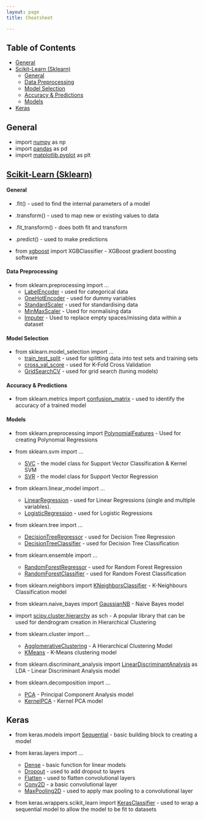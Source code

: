 ```yaml
---
layout: page
title: Cheatsheet

---
```


## Table of Contents
* [General](#general)
* [Scikit-Learn (Sklearn)](#scikit-learn-sklearn)
   * [General](#general-1)
   * [Data Preprocessing](#data-preprocessing)
   * [Model Selection](#model-selection)
   * [Accuracy & Predictions](#accuracy--predictions)
   * [Models](#models)
* [Keras](#keras)

## General

* import [numpy](http://www.numpy.org/) as np
* import [pandas](https://pandas.pydata.org/) as pd
* import [matplotlib.pyplot](https://matplotlib.org/) as plt

## [Scikit-Learn (Sklearn)](http://scikit-learn.org/stable/)

#### General
* .fit() - used to find the internal parameters of a model
* .transform() - used to map new or existing values to data
* .fit_transform() - does both fit and transform
* .predict() - used to make predictions

* from [xgboost](https://xgboost.readthedocs.io/en/latest/) import XGBClassifier - XGBoost gradient boosting software


#### Data Preprocessing
* from sklearn.preprocessing import ...
   * [LabelEncoder](http://scikit-learn.org/stable/modules/generated/sklearn.preprocessing.LabelEncoder.html) - used for categorical data
   * [OneHotEncoder](http://scikit-learn.org/stable/modules/generated/sklearn.preprocessing.OneHotEncoder.html) - used for dummy variables
   * [StandardScaler](http://scikit-learn.org/stable/modules/generated/sklearn.preprocessing.StandardScaler.html) - used for standardising data
   * [MinMaxScaler](http://scikit-learn.org/stable/modules/generated/sklearn.preprocessing.MinMaxScaler.html) - Used for normalising data
   * [Imputer](http://scikit-learn.org/stable/modules/generated/sklearn.preprocessing.Imputer.html) - Used to replace empty spaces/missing data within a dataset


#### Model Selection
* from sklearn.model_selection import ...
   * [train_test_split](http://scikit-learn.org/stable/modules/generated/sklearn.model_selection.train_test_split.html) - used for splitting data into test sets and training sets
   * [cross_val_score](http://scikit-learn.org/stable/modules/generated/sklearn.model_selection.cross_val_score.html) - used for K-Fold Cross Validation
   * [GridSearchCV](http://scikit-learn.org/stable/modules/generated/sklearn.model_selection.GridSearchCV.html) - used for grid search (tuning models)


#### Accuracy & Predictions
* from sklearn.metrics import [confusion_matrix](http://scikit-learn.org/stable/modules/generated/sklearn.metrics.confusion_matrix.html) - used to identify the accuracy of a trained model


#### Models
* from sklearn.preprocessing import [PolynomialFeatures](http://scikit-learn.org/stable/modules/generated/sklearn.preprocessing.PolynomialFeatures.html) - Used for creating Polynomial Regressions

* from sklearn.svm import ...
   * [SVC](http://scikit-learn.org/stable/modules/generated/sklearn.svm.SVC.html) - the model class for Support Vector Classification & Kernel SVM
   * [SVR](http://scikit-learn.org/stable/modules/generated/sklearn.svm.SVR.html) - the model class for Support Vector Regression

* from sklearn.linear_model import ...
   * [LinearRegression](http://scikit-learn.org/stable/modules/generated/sklearn.linear_model.LinearRegression.html) - used for Linear Regressions (single and multiple variables).
   * [LogisticRegression](http://scikit-learn.org/stable/modules/generated/sklearn.linear_model.LogisticRegression.html) - used for Logistic Regressions

* from sklearn.tree import ...
   * [DecisionTreeRegressor](http://scikit-learn.org/stable/modules/generated/sklearn.tree.DecisionTreeRegressor.html) - used for Decision Tree Regression
   * [DecisionTreeClassifier](http://scikit-learn.org/stable/modules/generated/sklearn.tree.DecisionTreeClassifier.html) - used for Decision Tree Classification

* from sklearn.ensemble import ...
   * [RandomForestRegressor](http://scikit-learn.org/stable/modules/generated/sklearn.ensemble.RandomForestRegressor.html) - used for Random Forest Regression
   * [RandomForestClassifier](http://scikit-learn.org/stable/modules/generated/sklearn.ensemble.RandomForestClassifier.html) - used for Random Forest Classification

* from sklearn.neighbors import [KNeighborsClassifier](http://scikit-learn.org/stable/modules/generated/sklearn.neighbors.KNeighborsClassifier.html) - K-Neighbours Classification model
* from sklearn.naive_bayes import [GaussianNB](http://scikit-learn.org/stable/modules/generated/sklearn.naive_bayes.GaussianNB.html) - Naive Bayes model

* import [scipy.cluster.hierarchy](https://docs.scipy.org/doc/scipy/reference/cluster.hierarchy.html) as sch - A popular library that can be used for dendrogram creation in Hierarchical Clustering

* from sklearn.cluster import ...
   * [AgglomerativeClustering](http://scikit-learn.org/stable/modules/generated/sklearn.cluster.AgglomerativeClustering.html) - A Hierarchical Clustering Model
   * [KMeans](http://scikit-learn.org/stable/modules/generated/sklearn.cluster.KMeans.html) - K-Means clustering model

* from sklearn.discriminant_analysis import [LinearDiscriminantAnalysis](http://scikit-learn.org/stable/modules/generated/sklearn.discriminant_analysis.LinearDiscriminantAnalysis.html#sklearn.discriminant_analysis.LinearDiscriminantAnalysis) as LDA - Linear Discriminant Analysis model

* from sklearn.decomposition import ...
   * [PCA](http://scikit-learn.org/stable/modules/generated/sklearn.decomposition.PCA.html) - Principal Component Analysis model
   * [KernelPCA](http://scikit-learn.org/stable/modules/generated/sklearn.decomposition.KernelPCA.html) - Kernel PCA model


## Keras

* from keras.models import [Sequential](https://keras.io/models/sequential/) - basic building block to creating a model

* from keras.layers import ...
   * [Dense](https://keras.io/layers/core/#dense) - basic function for linear models
   * [Dropout](https://keras.io/layers/core/#dropout) - used to add dropout to layers
   * [Flatten](https://keras.io/layers/core/#flatten) - used to flatten convolutional layers
   * [Conv2D](https://keras.io/layers/convolutional/#conv2d) - a basic convolutional layer
   * [MaxPooling2D](https://keras.io/layers/pooling/#maxpooling2d) - used to apply max pooling to a convolutional layer

* from keras.wrappers.scikit_learn import [KerasClassifier](https://keras.io/scikit-learn-api/) - used to wrap a sequential model to allow the model to be fit to datasets